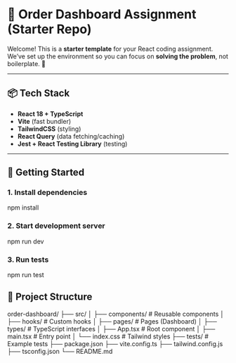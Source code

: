 # 🧪 Order Dashboard Assignment (Starter Repo)

Welcome! This is a **starter template** for your React coding assignment.  
We’ve set up the environment so you can focus on **solving the problem**, not boilerplate. 🚀  

---

## 📦 Tech Stack
- **React 18 + TypeScript**
- **Vite** (fast bundler)
- **TailwindCSS** (styling)
- **React Query** (data fetching/caching)
- **Jest + React Testing Library** (testing)

---

## 🚀 Getting Started

### 1. Install dependencies
npm install

### 2. Start development server
npm run dev

### 3. Run tests
npm run test

## 📂 Project Structure
order-dashboard/
├── src/
│   ├── components/       # Reusable components
│   ├── hooks/            # Custom hooks
│   ├── pages/            # Pages (Dashboard)
│   ├── types/            # TypeScript interfaces
│   ├── App.tsx           # Root component
│   ├── main.tsx          # Entry point
│   └── index.css         # Tailwind styles
├── tests/                # Example tests
├── package.json
├── vite.config.ts
├── tailwind.config.js
├── tsconfig.json
└── README.md
